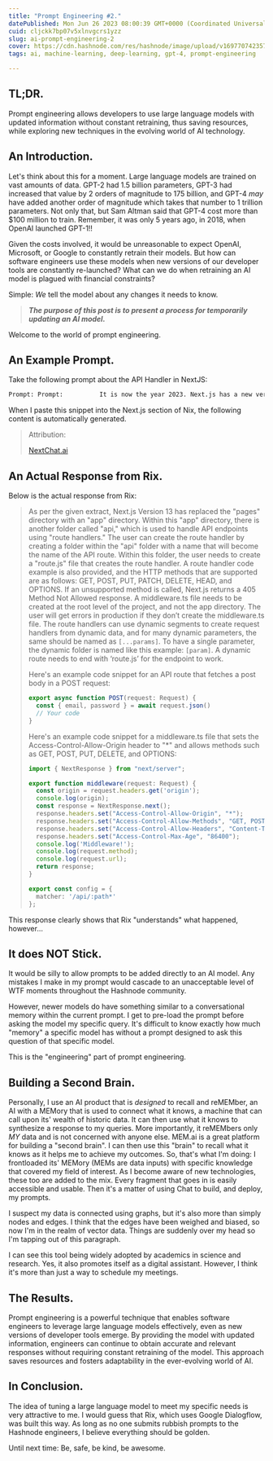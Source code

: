 ```yaml
---
title: "Prompt Engineering #2."
datePublished: Mon Jun 26 2023 08:00:39 GMT+0000 (Coordinated Universal Time)
cuid: cljckk7bp07v5xlnvgcrs1yzz
slug: ai-prompt-engineering-2
cover: https://cdn.hashnode.com/res/hashnode/image/upload/v1697707423576/52ad6588-8687-466a-93ee-34cfd1fbb98e.png
tags: ai, machine-learning, deep-learning, gpt-4, prompt-engineering

---
```


## TL;DR.

Prompt engineering allows developers to use large language models with updated information without constant retraining, thus saving resources, while exploring new techniques in the evolving world of AI technology.

## An Introduction.

Let's think about this for a moment. Large language models are trained on vast amounts of data. GPT-2 had 1.5 billion parameters, GPT-3 had increased that value by 2 orders of magnitude to 175 billion, and GPT-4 *may* have added another order of magnitude which takes that number to 1 trillion parameters. Not only that, but Sam Altman said that GPT-4 cost more than $100 million to train. Remember, it was only 5 years ago, in 2018, when OpenAI launched GPT-1!!

Given the costs involved, it would be unreasonable to expect OpenAI, Microsoft, or Google to constantly retrain their models. But how can software engineers use these models when new versions of our developer tools are constantly re-launched? What can we do when retraining an AI model is plagued with financial constraints?

Simple: *We* tell the model about any changes it needs to know.

> ***The purpose of this post is to present a process for temporarily updating an AI model.***

Welcome to the world of prompt engineering.

## An Example Prompt.

Take the following prompt about the API Handler in NextJS:

```bash
Prompt: Prompt:          It is now the year 2023. Next.js has a new version that just came out called Next.js 13. Next.js 13 replaces the pages directory with an "app" directory. In this "app" directory, there is a folder called "api". This "api" folder is where you handle your api endpoints with something called "route handlers". The way you create a route handler is you create folders within the api folder. Whatever you name the folder is the name of the api route. Within the folder, you have to create a route.js|ts file to create the route handler. The way you reach the endpoint is by using an enpoint like this: https://yourdomain.com/api/whatever-you-named-the-route-handler-folder                                  A route handler function code looks like this:           import { NextResponse } from 'next/server';          export async function GET() {         const res = await fetch('https://data.mongodb-api.com/...', {             headers: {             'Content-Type': 'application/json',             'API-Key': process.env.DATA_API_KEY,             },         });         const data = await res.json();          return NextResponse.json({ data })          Whatever you name the function is the HTTP method used for that function.          The following HTTP methods are supported: GET, POST, PUT, PATCH, DELETE, HEAD, and OPTIONS. If an unsupported method is called, Next.js will return a 405 Method Not Allowed response.          Make sure to create a middleware.ts file at the root of your project. So it does NOT go in the app directory. It goes in the root level of your project. If you don't create a middleware.ts file, you will get errors in production. Here is an example middleware.ts file that will work in production:          import { NextResponse } from "next/server"          export function middleware(request: Request) {              const origin = request.headers.get('origin')             console.log(origin)              const response = NextResponse.next()             response.headers.set("Access-Control-Allow-Origin", "*")             response.headers.set("Access-Control-Allow-Methods", "GET, POST, PUT, DELETE, OPTIONS")             response.headers.set("Access-Control-Allow-Headers", "Content-Type, Authorization")             response.headers.set("Access-Control-Max-Age", "86400")              console.log('Middleware!')             console.log(request.method)             console.log(request.url)              return response         }          export const config = {             matcher: '/api/:path*',               Route Handlers can use Dynamic Segments to create request handlers from dynamic data.          app/items/[slug]/route.js         export async function GET(request: Request, { params }: {         params: { slug: string }         }) {         const slug = params.slug; // 'a', 'b', or 'c'         }         Route	Example URL	params         app/items/[slug]/route.js	/items/a	{ slug: 'a' }         app/items/[slug]/route.js	/items/b	{ slug: 'b' }         app/items/[slug]/route.js	/items/c	{ slug: 'c          Here's an example of how to get a post body in a POST request:          export async function POST(request: Request) {         const { email, password } = await request.json()          This works in a PUT request too.          You can learn more about route handlers here: https://beta.nextjs.org/docs/routing/route-handlers          Make sure to always capitalize all the letters in the name of the api route handler functions. So get should always be spelled GET. POST, PUT, DELETE, should always be capitalized too.          Dynamic Route Segments         Route Handlers can use Dynamic Segments to create request handlers from dynamic data.          app/items/[slug]/route.js         export async function GET(request: Request, { params }: {         params: { slug: string }         }) {         const slug = params.slug; // 'a', 'b', or 'c'         }         Route	Example URL	params         app/items/[slug]/route.js	/items/a	{ slug: 'a' }         app/items/[slug]/route.js	/items/b	{ slug: 'b' }         app/items/[slug]/route.js	/items/c	{ slug: 'c' }          Remember to always end a dynamic route with route.js. The file must be named route.js for the enpoint to work.          to have a single parameter in an endpoint, name the dynamic folder like this example: [param]          to have many parameters in an endpoint, name the dynamic folder like this example: [...params]          in the route.js file, you can access the params like this example for many params:          export async function GET(request: Request, { params }) {             const pars = params.pars;             console.log(pars[0], pars[1], pars[2]);                        return NextResponse.json({ response: 'Hello Again, Next.js!' })         }
```

When I paste this snippet into the Next.js section of Nix, the following content is automatically generated.

> Attribution:
> 
> [NextChat.ai](http://NextChat.ai)

## An Actual Response from Rix.

Below is the actual response from Rix:

> As per the given extract, Next.js Version 13 has replaced the "pages" directory with an "app" directory. Within this "app" directory, there is another folder called "api," which is used to handle API endpoints using "route handlers." The user can create the route handler by creating a folder within the "api" folder with a name that will become the name of the API route. Within this folder, the user needs to create a "route.js" file that creates the route handler. A route handler code example is also provided, and the HTTP methods that are supported are as follows: GET, POST, PUT, PATCH, DELETE, HEAD, and OPTIONS. If an unsupported method is called, Next.js returns a 405 Method Not Allowed response. A middleware.ts file needs to be created at the root level of the project, and not the app directory. The user will get errors in production if they don’t create the middleware.ts file. The route handlers can use dynamic segments to create request handlers from dynamic data, and for many dynamic parameters, the same should be named as `[...params]`. To have a single parameter, the dynamic folder is named like this example: `[param]`. A dynamic route needs to end with ‘route.js’ for the endpoint to work.
> 
> Here's an example code snippet for an API route that fetches a post body in a POST request:
> 
> ```typescript
> export async function POST(request: Request) {
>   const { email, password } = await request.json()
>   // Your code
> }
> ```
> 
> Here's an example code snippet for a middleware.ts file that sets the Access-Control-Allow-Origin header to "\*" and allows methods such as GET, POST, PUT, DELETE, and OPTIONS:
> 
> ```typescript
> import { NextResponse } from "next/server";
> 
> export function middleware(request: Request) {
>   const origin = request.headers.get('origin');
>   console.log(origin);
>   const response = NextResponse.next();
>   response.headers.set("Access-Control-Allow-Origin", "*");
>   response.headers.set("Access-Control-Allow-Methods", "GET, POST, PUT, DELETE, OPTIONS");
>   response.headers.set("Access-Control-Allow-Headers", "Content-Type, Authorization");
>   response.headers.set("Access-Control-Max-Age", "86400");
>   console.log('Middleware!');
>   console.log(request.method);
>   console.log(request.url);
>   return response;
> }
> 
> export const config = {
>   matcher: '/api/:path*'
> };
> ```

This response clearly shows that Rix "understands" what happened, however...

## It does NOT Stick.

It would be silly to allow prompts to be added directly to an AI model. Any mistakes I make in my prompt would cascade to an unacceptable level of WTF moments throughout the Hashnode community.

However, newer models do have something similar to a conversational memory within the current prompt. I get to pre-load the prompt before asking the model my specific query. It's difficult to know exactly how much "memory" a specific model has without a prompt designed to ask this question of that specific model.

This is the "engineering" part of prompt engineering.

## Building a Second Brain.

Personally, I use an AI product that is *designed* to recall and reMEMber, an AI with a MEMory that is used to connect what it knows, a machine that can call upon its' wealth of historic data. It can then use what it knows to synthesize a response to my queries. More importantly, it reMEMbers only *MY* data and is not concerned with anyone else. MEM.ai is a great platform for building a "second brain". I can then use this "brain" to recall what it knows as it helps me to achieve my outcomes. So, that's what I'm doing: I frontloaded its' MEMory (MEMs are data inputs) with specific knowledge that covered my field of interest. As I become aware of new technologies, these too are added to the mix. Every fragment that goes in is easily accessible and usable. Then it's a matter of using Chat to build, and deploy, my prompts.

I suspect my data is connected using graphs, but it's also more than simply nodes and edges. I think that the edges have been weighed and biased, so now I'm in the realm of vector data. Things are suddenly over my head so I'm tapping out of this paragraph.

I can see this tool being widely adopted by academics in science and research. Yes, it also promotes itself as a digital assistant. However, I think it's more than just a way to schedule my meetings.

## The Results.

Prompt engineering is a powerful technique that enables software engineers to leverage large language models effectively, even as new versions of developer tools emerge. By providing the model with updated information, engineers can continue to obtain accurate and relevant responses without requiring constant retraining of the model. This approach saves resources and fosters adaptability in the ever-evolving world of AI.

## In Conclusion.

The idea of tuning a large language model to meet my specific needs is very attractive to me. I would guess that Rix, which uses Google Dialogflow, was built this way. As long as no one submits rubbish prompts to the Hashnode engineers, I believe everything should be golden.

Until next time: Be, safe, be kind, be awesome.